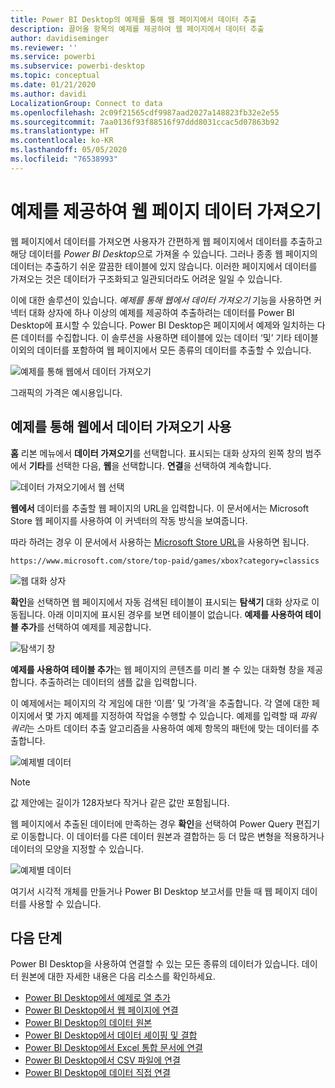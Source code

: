 ```yaml
---
title: Power BI Desktop의 예제를 통해 웹 페이지에서 데이터 추출
description: 끌어올 항목의 예제를 제공하여 웹 페이지에서 데이터 추출
author: davidiseminger
ms.reviewer: ''
ms.service: powerbi
ms.subservice: powerbi-desktop
ms.topic: conceptual
ms.date: 01/21/2020
ms.author: davidi
LocalizationGroup: Connect to data
ms.openlocfilehash: 2c09f21565cdf9987aad2027a148823fb32e2e55
ms.sourcegitcommit: 7aa0136f93f88516f97ddd8031ccac5d07863b92
ms.translationtype: HT
ms.contentlocale: ko-KR
ms.lasthandoff: 05/05/2020
ms.locfileid: "76538993"
---
```

# <a name="get-webpage-data-by-providing-examples"></a>예제를 제공하여 웹 페이지 데이터 가져오기

웹 페이지에서 데이터를 가져오면 사용자가 간편하게 웹 페이지에서 데이터를 추출하고 해당 데이터를 *Power BI Desktop*으로 가져올 수 있습니다. 그러나 종종 웹 페이지의 데이터는 추출하기 쉬운 깔끔한 테이블에 있지 않습니다. 이러한 페이지에서 데이터를 가져오는 것은 데이터가 구조화되고 일관되더라도 어려운 일일 수 있습니다.

이에 대한 솔루션이 있습니다. *예제를 통해 웹에서 데이터 가져오기* 기능을 사용하면 커넥터 대화 상자에 하나 이상의 예제를 제공하여 추출하려는 데이터를 Power BI Desktop에 표시할 수 있습니다. Power BI Desktop은 페이지에서 예제와 일치하는 다른 데이터를 수집합니다. 이 솔루션을 사용하면 테이블에 있는 데이터 ‘및’ 기타 테이블 이외의 데이터를 포함하여 웹 페이지에서 모든 종류의 데이터를 추출할 수 있습니다. 

![예제를 통해 웹에서 데이터 가져오기](media/desktop-connect-to-web-by-example/web-by-example_01.png)

그래픽의 가격은 예시용입니다.

## <a name="using-get-data-from-web-by-example"></a>예제를 통해 웹에서 데이터 가져오기 사용

**홈** 리본 메뉴에서 **데이터 가져오기**를 선택합니다. 표시되는 대화 상자의 왼쪽 창의 범주에서 **기타**를 선택한 다음, **웹**을 선택합니다. **연결**을 선택하여 계속합니다.

![데이터 가져오기에서 웹 선택](media/desktop-connect-to-web-by-example/web-by-example_03.png)

**웹에서** 데이터를 추출할 웹 페이지의 URL을 입력합니다. 이 문서에서는 Microsoft Store 웹 페이지를 사용하여 이 커넥터의 작동 방식을 보여줍니다.

따라 하려는 경우 이 문서에서 사용하는 [Microsoft Store URL](https://www.microsoft.com/store/top-paid/games/xbox?category=classics)을 사용하면 됩니다.

    https://www.microsoft.com/store/top-paid/games/xbox?category=classics

![웹 대화 상자](media/desktop-connect-to-web-by-example/web-by-example_04.png)

**확인**을 선택하면 웹 페이지에서 자동 검색된 테이블이 표시되는 **탐색기** 대화 상자로 이동됩니다. 아래 이미지에 표시된 경우를 보면 테이블이 없습니다. **예제를 사용하여 테이블 추가**를 선택하여 예제를 제공합니다.

![탐색기 창](media/desktop-connect-to-web-by-example/web-by-example_05.png)

**예제를 사용하여 테이블 추가**는 웹 페이지의 콘텐츠를 미리 볼 수 있는 대화형 창을 제공합니다. 추출하려는 데이터의 샘플 값을 입력합니다.

이 예제에서는 페이지의 각 게임에 대한 ‘이름’ 및 ‘가격’을 추출합니다.   각 열에 대한 페이지에서 몇 가지 예제를 지정하여 작업을 수행할 수 있습니다. 예제를 입력할 때 *파워 쿼리*는 스마트 데이터 추출 알고리즘을 사용하여 예제 항목의 패턴에 맞는 데이터를 추출합니다.

![예제별 데이터](media/desktop-connect-to-web-by-example/web-by-example_06.png)

> [!NOTE]
> 값 제안에는 길이가 128자보다 작거나 같은 값만 포함됩니다.

웹 페이지에서 추출된 데이터에 만족하는 경우 **확인**을 선택하여 Power Query 편집기로 이동합니다. 이 데이터를 다른 데이터 원본과 결합하는 등 더 많은 변형을 적용하거나 데이터의 모양을 지정할 수 있습니다.

![예제별 데이터](media/desktop-connect-to-web-by-example/web-by-example_07.png)

여기서 시각적 개체를 만들거나 Power BI Desktop 보고서를 만들 때 웹 페이지 데이터를 사용할 수 있습니다.

## <a name="next-steps"></a>다음 단계

Power BI Desktop을 사용하여 연결할 수 있는 모든 종류의 데이터가 있습니다. 데이터 원본에 대한 자세한 내용은 다음 리소스를 확인하세요.

* [Power BI Desktop에서 예제로 열 추가](desktop-add-column-from-example.md)
* [Power BI Desktop에서 웹 페이지에 연결](desktop-connect-to-web.md)
* [Power BI Desktop의 데이터 원본](desktop-data-sources.md)
* [Power BI Desktop에서 데이터 셰이핑 및 결합](desktop-shape-and-combine-data.md)
* [Power BI Desktop에서 Excel 통합 문서에 연결](desktop-connect-excel.md)
* [Power BI Desktop에서 CSV 파일에 연결](desktop-connect-csv.md)
* [Power BI Desktop에 데이터 직접 연결](desktop-enter-data-directly-into-desktop.md)
